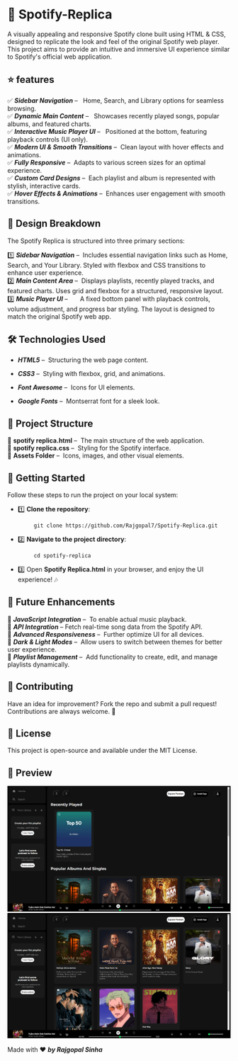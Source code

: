 # 🎵 Spotify-Replica
A visually appealing and responsive Spotify clone built using HTML & CSS, designed to replicate the look and feel of the original Spotify web player.<br/>
This project aims to provide an intuitive and immersive UI experience similar to Spotify's official web application.

## ⭐ features

✅ _**Sidebar Navigation**_ – &nbsp; Home, Search, and Library options for seamless browsing. <br/>
✅ _**Dynamic Main Content**_ – &nbsp; Showcases recently played songs, popular albums, and featured charts.<br/>
✅ _**Interactive Music Player UI**_ – &nbsp; Positioned at the bottom, featuring playback controls (UI only).<br/>
✅ _**Modern UI & Smooth Transitions**_ – &nbsp;Clean layout with hover effects and animations.<br/>
✅ _**Fully Responsive**_ –&nbsp; Adapts to various screen sizes for an optimal experience.<br/>
✅ _**Custom Card Designs**_ –&nbsp; Each playlist and album is represented with stylish, interactive cards.<br/>
✅ _**Hover Effects & Animations**_ – &nbsp;Enhances user engagement with smooth transitions.<br/>

## 🎨 Design Breakdown

The Spotify Replica is structured into three primary sections:

1️⃣ _**Sidebar Navigation**_ – &nbsp;Includes essential navigation links such as Home, Search, and Your Library. Styled with flexbox and CSS transitions to enhance user experience.<br/>
2️⃣ _**Main Content Area**_ – &nbsp;Displays playlists, recently played tracks, and featured charts. Uses grid and flexbox for a structured, responsive layout.<br/>
3️⃣ _**Music Player UI**_ – &nbsp;&nbsp;&nbsp;&nbsp;&nbsp;&nbsp;A fixed bottom panel with playback controls, volume adjustment, and progress bar styling. The layout is designed to match the original Spotify web app.<br/>

## 🛠️ Technologies Used

- _**HTML5**_ – &nbsp;Structuring the web page content.

- _**CSS3**_ – &nbsp;Styling with flexbox, grid, and animations.

- _**Font Awesome**_ –&nbsp; Icons for UI elements.

- _**Google Fonts**_ – &nbsp;Montserrat font for a sleek look.

## 📂 Project Structure

 📁 **spotify replica.html** – &nbsp;The main structure of the web application.<br/>
 📁 **spotify replica.css** – &nbsp;Styling for the Spotify interface.<br/>
 📁 **Assets Folder** –&nbsp; Icons, images, and other visual elements.<br/>

## 🚀 Getting Started

Follow these steps to run the project on your local system:

- 1️⃣ **Clone the repository**:

           git clone https://github.com/Rajgopal7/Spotify-Replica.git
- 2️⃣ **Navigate to the project directory**:

           cd spotify-replica

- 3️⃣ Open **Spotify Replica.html** in your browser, and enjoy the UI experience! 🎶

## 🔮 Future Enhancements

🔹 _**JavaScript Integration**_ – &nbsp;To enable actual music playback.<br/>
🔹 _**API Integration**_ –&nbsp;Fetch real-time song data from the Spotify API.<br/>
🔹 _**Advanced Responsiveness**_ –&nbsp; Further optimize UI for all devices.<br/>
🔹 _**Dark & Light Modes**_ –&nbsp; Allow users to switch between themes for better user experience.<br/>
🔹 _**Playlist Management**_ – &nbsp;Add functionality to create, edit, and manage playlists dynamically.<br/>

## 🤝 Contributing

Have an idea for improvement? Fork the repo and submit a pull request! Contributions are always welcome. 🙌

## 📜 License

This project is open-source and available under the MIT License.

## 📸 Preview

 ![Spotify Replica Screenshot](Assets/Preview1.png)
 ![Spotify Replica Screenshot](Assets/Preview2.png)

Made with ❤️ _**by Rajgopal Sinha**_



